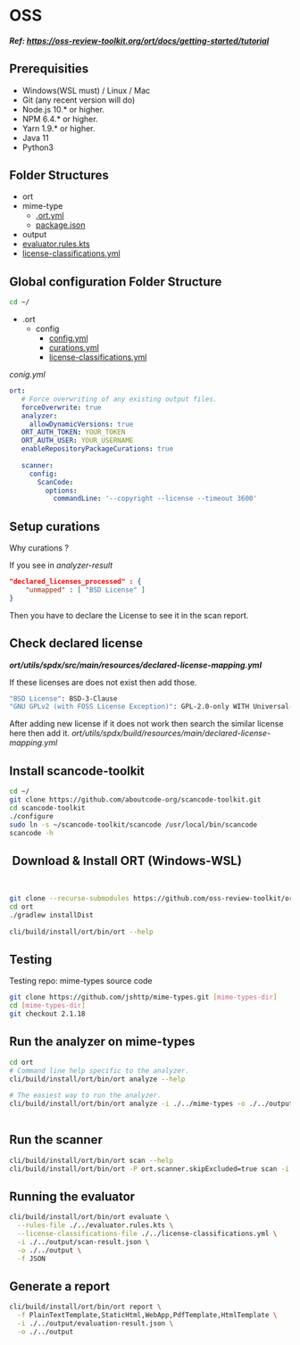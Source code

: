 # OSS
##### ​Ref: https://oss-review-toolkit.org/ort/docs/getting-started/tutorial

Prerequisities
------------------
- Windows(WSL must) / Linux / Mac
- Git (any recent version will do)
- Node.js 10.* or higher.
- NPM 6.4.* or higher.
- Yarn 1.9.* or higher.
- Java 11
- Python3

Folder Structures
------------------
* ort
* mime-type
    * [.ort.yml](./mime-types/.ort.yml)
    * [package.json](./mime-types/package.json)
* output
* [evaluator.rules.kts](./evaluator.rules.kts)
* [license-classifications.yml](./license-classifications.yml)
​

Global configuration Folder Structure
-------------------------------------
```bash
cd ~/
```
* .ort
  * config
      * [config.yml](https://oss-review-toolkit.org/ort/docs/configuration/ort-yml)
      * [curations.yml](./curations.yml)
      * [license-classifications.yml](./license-classifications.yml)
		 
*conig.yml*
```yml
ort:
   # Force overwriting of any existing output files.
   forceOverwrite: true
   analyzer:
     allowDynamicVersions: true
   ORT_AUTH_TOKEN: YOUR_TOKEN
   ORT_AUTH_USER: YOUR_USERNAME
   enableRepositoryPackageCurations: true
 
   scanner:
     config:
       ScanCode:
         options:
           commandLine: '--copyright --license --timeout 3600'
```
Setup curations
----------------
Why curations ?

If you see in *analyzer-result*
```json
"declared_licenses_processed" : {
    "unmapped" : [ "BSD License" ]
}
```
Then you have to declare the License to see it in the scan report.
	  
Check declared license
-----------------------
***ort/utils/spdx/src/main/resources/declared-license-mapping.yml***
​

If these licenses are does not exist then add those.
```bash
"BSD License": BSD-3-Clause
"GNU GPLv2 (with FOSS License Exception)": GPL-2.0-only WITH Universal-FOSS-exception-1.0
```
After adding new license if it does  not work then search the similar license here then add it.
​
*ort/utils/spdx/build/resources/main/declared-license-mapping.yml*

Install scancode-toolkit
------------------------
```bash
cd ~/
git clone https://github.com/aboutcode-org/scancode-toolkit.git
cd scancode-toolkit
./configure
sudo ln -s ~/scancode-toolkit/scancode /usr/local/bin/scancode
scancode -h
```
​
Download & Install ORT (Windows-WSL)
----------------------------------------
​
```bash
git clone --recurse-submodules https://github.com/oss-review-toolkit/ort.git
cd ort
./gradlew installDist
​
cli/build/install/ort/bin/ort --help
```
Testing
----------
Testing repo: mime-types source code
```bash
git clone https://github.com/jshttp/mime-types.git [mime-types-dir]
cd [mime-types-dir]
git checkout 2.1.18
```
Run the analyzer on mime-types
---------------------------------
```bash
cd ort
# Command line help specific to the analyzer.
cli/build/install/ort/bin/ort analyze --help
​
# The easiest way to run the analyzer.
cli/build/install/ort/bin/ort analyze -i ./../mime-types -o ./../output -f JSON
​
```
Run the scanner
--------------------
```bash
cli/build/install/ort/bin/ort scan --help
cli/build/install/ort/bin/ort -P ort.scanner.skipExcluded=true scan -i ./../output/analyzer-result.json -o ./../output -f JSON
```
Running the evaluator
--------------------------
```bash
cli/build/install/ort/bin/ort evaluate \
  --rules-file ./../evaluator.rules.kts \
  --license-classifications-file ./../license-classifications.yml \
  -i ./../output/scan-result.json \
  -o ./../output \
  -f JSON
```
Generate a report
---------------------
```bash
cli/build/install/ort/bin/ort report \
  -f PlainTextTemplate,StaticHtml,WebApp,PdfTemplate,HtmlTemplate \
  -i ./../output/evaluation-result.json \
  -o ./../output
```